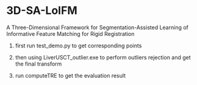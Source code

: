# 3D-SA-LoIFM
A Three-Dimensional Framework for Segmentation-Assisted Learning of Informative Feature Matching for Rigid Registration

1. first run test_demo.py to get corresponding points

2. then using LiverUSCT_outlier.exe to perform outliers rejection and get the final transform

3. run computeTRE to get the evaluation result
